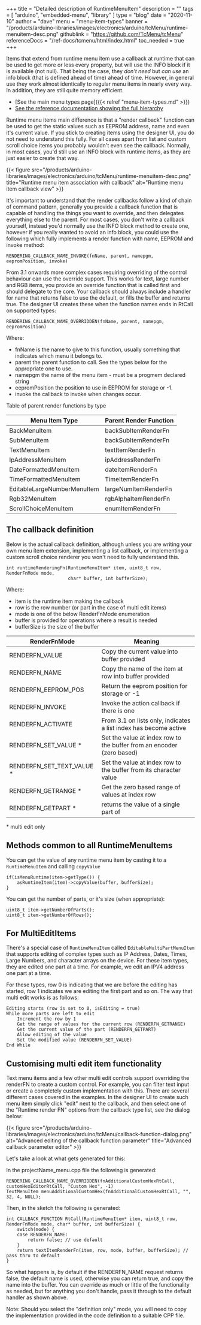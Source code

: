 +++
title = "Detailed description of RuntimeMenuItem"
description = ""
tags = [ "arduino", "embedded-menu", "library" ]
type = "blog"
date = "2020-11-10"
author =  "dave"
menu = "menu-item-types"
banner = "/products/arduino-libraries/images/electronics/arduino/tcMenu/runtime-menuitem-desc.png"
githublink = "https://github.com/TcMenu/tcMenu"
referenceDocs = "/ref-docs/tcmenu/html/index.html"
toc_needed = true
+++

Items that extend from runtime menu item use a callback at runtime that can be used to get more or less every property, but will use the INFO block if it is available (not null). That being the case, they _don't need_ but _can use_ an info block (that is defined ahead of time) ahead of time. However, in general use they work almost identically to regular menu items in nearly every way. In addition, they are still quite memory efficient.

* [See the main menu types page]({{< relref "menu-item-types.md" >}})
* [See the reference documentation showing the full hierarchy](https://www.thecoderscorner.com/ref-docs/tcmenu/html/class_menu_item.html) 

Runtime menu items main difference is that a "render callback" function can be used to get the static values such as EEPROM address, name and even it's current value. If you stick to creating items using the designer UI, you do not need to understand this fully. For all cases apart from list and custom scroll choice items you probably wouldn't even see the callback. Normally, in most cases, you'd still use an INFO block with runtime items, as they are just easier to create that way. 

{{< figure src="/products/arduino-libraries/images/electronics/arduino/tcMenu/runtime-menuitem-desc.png" title="Runtime menu item association with callback" alt="Runtime menu item callback view" >}}

It's important to understand that the render callbacks follow a kind of chain of command pattern, generally you provide a callback function that is capable of handling the things you want to override, and then delegates everything else to the parent. For most cases, you don't write a callback yourself, instead you'd normally use the INFO block method to create one, however if you really wanted to avoid an info block, you could use the following which fully implements a render function with name, EEPROM and invoke method:

    RENDERING_CALLBACK_NAME_INVOKE(fnName, parent, namepgm, eepromPosition, invoke)

From 3.1 onwards more complex cases requiring overriding of the control behaviour can use the override support. This works for text, large number and RGB items, you provide an override function that is called first and should delegate to the core. Your callback should always include a handler for name that returns false to use the default, or fills the buffer and returns true. The designer UI creates these when the function names ends in RtCall on supported types:

    RENDERING_CALLBACK_NAME_OVERRIDDEN(fnName, parent, namepgm, eepromPosition)

Where:

* fnName is the name to give to this function, usually something that indicates which menu it belongs to.
* parent the parent function to call. See the types below for the appropriate one to use.
* namepgm the name of the menu item - must be a progmem declared string
* eepromPosition the position to use in EEPROM for storage or -1.
* invoke the callback to invoke when changes occur.

Table of parent render functions by type

| Menu Item Type              | Parent Render Function |
|-----------------------------|------------------------|
| BackMenuItem                | backSubItemRenderFn    |
| SubMenuItem                 | backSubItemRenderFn    |
| TextMenuItem                | textItemRenderFn       |
| IpAddressMenuItem           | ipAddressRenderFn      |
| DateFormattedMenuItem       | dateItemRenderFn       |
| TimeFormattedMenuItem       | TimeItemRenderFn       |
| EditableLargeNumberMenuItem | largeNumItemRenderFn   |
| Rgb32MenuItem               | rgbAlphaItemRenderFn   |
| ScrollChoiceMenuItem        | enumItemRenderFn       |

## The callback definition

Below is the actual callback definition, although unless you are writing your own menu item extension, implementing a list callback, or implementing a custom scroll choice renderer you won't need to fully understand this. 

    int runtimeRenderingFn(RuntimeMenuItem* item, uint8_t row, RenderFnMode mode, 
                           char* buffer, int bufferSize);

Where:

* item is the runtime item making the callback
* row is the row number (or part in the case of multi edit items)
* mode is one of the below RenderFnMode enumeration
* buffer is provided for operations where a result is needed
* bufferSize is the size of the buffer

| RenderFnMode              | Meaning                                                               |
|---------------------------|-----------------------------------------------------------------------|
| RENDERFN_VALUE            | Copy the current value into buffer provided                           |
| RENDERFN_NAME             | Copy the name of the item at row into buffer provided                 |
| RENDERFN_EEPROM_POS       | Return the eeprom position for storage or -1                          |
| RENDERFN_INVOKE           | Invoke the action callback if there is one                            |
| RENDERFN_ACTIVATE         | From 3.1 on lists only, indicates a list index has become active      |
| RENDERFN_SET_VALUE *      | Set the value at index row to the buffer from an encoder (zero based) |
| RENDERFN_SET_TEXT_VALUE * | Set the value at index row to the buffer from its character value     |
| RENDERFN_GETRANGE *       | Get the zero based range of values at index row                       |
| RENDERFN_GETPART *        | returns the value of a single part of                                 |

\* multi edit only 

## Methods common to all RuntimeMenuItems

You can get the value of any runtime menu item by casting it to a `RuntimeMenuItem` and calling `copyValue`

    if(isMenuRuntime(item->getType()) {
        asRuntimeItem(item)->copyValue(buffer, bufferSize);
    }

You can get the number of parts, or it's size (when appropriate):

    uint8_t item->getNumberOfParts();
    uint8_t item->getNumberOfRows();    

## For MultiEditItems

There's a special case of `RuntimeMenuItem` called `EditableMultiPartMenuItem` that supports editing of complex types such as IP Address, Dates, Times, Large Numbers, and character arrays on the device. For these item types, they are edited one part at a time. For example, we edit an IPV4 address one part at a time.

For these types, row 0 is indicating that we are before the editing has started, row 1 indicates we are editing the first part and so on. The way that multi edit works is as follows:

    Editing starts (row is set to 0, isEditing = true)
    While more parts are left to edit
        Increment the row by 1
        Get the range of values for the current row (RENDERFN_GETRANGE)
        Get the current value of the part (RENDERFN_GETPART)
        Allow editing of the value
        Set the modified value (RENDERFN_SET_VALUE) 
    End While

## Customising multi edit item functionality

Text menu items and a few other multi edit controls support overriding the renderFN to create a custom control. For example, you can filter text input or create a completely custom implementation with this. There are several different cases covered in the examples. In the designer UI to create such menu item simply click "edit" next to the callback, and then select one of the "Runtime render FN" options from the callback type list, see the dialog below:

{{< figure src="/products/arduino-libraries/images/electronics/arduino/tcMenu/callback-function-dialog.png" alt="Advanced editing of the callback function parameter"  title="Advanced callback parameter editor" >}}

Let's take a look at what gets generated for this:

In the projectName_menu.cpp file the following is generated:

    RENDERING_CALLBACK_NAME_OVERRIDDEN(fnAdditionalCustomHexRtCall, customHexEditorRtCall, "Custom Hex", -1)
    TextMenuItem menuAdditionalCustomHex(fnAdditionalCustomHexRtCall, "", 32, 4, NULL);

Then, in the sketch the following is generated:

    int CALLBACK_FUNCTION RtCall(RuntimeMenuItem* item, uint8_t row, RenderFnMode mode, char* buffer, int bufferSize) {
        switch(mode) {
        case RENDERFN_NAME:
            return false; // use default
        }
        return textItemRenderFn(item, row, mode, buffer, bufferSize); // pass thru to default
    }

So what happens is, by default if the RENDERFN_NAME request returns false, the default name is used, otherwise you can return true, and copy the name into the buffer. You can override as much or little of the functionality as needed, but for anything you don't handle, pass it through to the default handler as shown above. 

Note: Should you select the "definition only" mode, you will need to copy the implementation provided in the code definition to a suitable CPP file.

